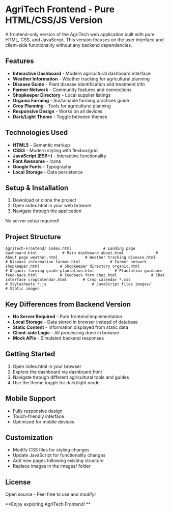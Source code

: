 ﻿#  AgriTech Frontend - Pure HTML/CSS/JS Version

A frontend-only version of the AgriTech web application built with pure HTML, CSS, and JavaScript. This version focuses on the user interface and client-side functionality without any backend dependencies.

##  Features

- **Interactive Dashboard** - Modern agricultural dashboard interface
- **Weather Information** - Weather tracking for agricultural planning  
- **Disease Guide** - Plant disease identification and treatment info
- **Farmer Network** - Community features and connections
- **Shopkeeper Directory** - Local supplier listings
- **Organic Farming** - Sustainable farming practices guide
- **Crop Planning** - Tools for agricultural planning
- **Responsive Design** - Works on all devices
- **Dark/Light Theme** - Toggle between themes

##  Technologies Used

- **HTML5** - Semantic markup
- **CSS3** - Modern styling with flexbox/grid
- **JavaScript (ES6+)** - Interactive functionality  
- **Font Awesome** - Icons
- **Google Fonts** - Typography
- **Local Storage** - Data persistence

##  Setup & Installation

1. Download or clone the project
2. Open index.html in your web browser
3. Navigate through the application

No server setup required!

##  Project Structure

`
AgriTech-Frontend/
 index.html              # Landing page
 dashboard.html           # Main dashboard
 about.html              # About page
 weather.html            # Weather tracking
 disease.html            # Disease information
 farmer.html             # Farmer network
 shopkeeper.html         # Shopkeeper directory
 organic.html            # Organic farming guide
 plantation.html         # Plantation guidance
 feed-back.html          # Feedback form
 chat.html               # Chat interface
 cropCalendar.html       # Crop calendar
 *.css                   # Stylesheets
 *.js                    # JavaScript files
 images/                 # Static images
`

##  Key Differences from Backend Version

- **No Server Required** - Pure frontend implementation
- **Local Storage** - Data stored in browser instead of database
- **Static Content** - Information displayed from static data
- **Client-side Logic** - All processing done in browser
- **Mock APIs** - Simulated backend responses

##  Getting Started

1. Open index.html in your browser
2. Explore the dashboard via dashboard.html
3. Navigate through different agricultural tools and guides
4. Use the theme toggle for dark/light mode

##  Mobile Support

- Fully responsive design
- Touch-friendly interface
- Optimized for mobile devices

##  Customization

- Modify CSS files for styling changes
- Update JavaScript for functionality changes
- Add new pages following existing structure
- Replace images in the images/ folder

##  License

Open source - Feel free to use and modify!

**Enjoy exploring AgriTech Frontend! **
